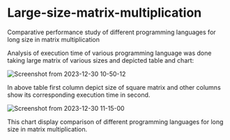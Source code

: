 # Large-size-matrix-multiplication
Comparative performance study of different programming languages for long size in matrix multiplication

Analysis of execution time of various programming language was done taking large matrix of various sizes and depicted table and chart:

![Screenshot from 2023-12-30 10-50-12](https://github.com/Monika-Joshi2/-large-size-matrix-multiplication/assets/124343792/89f9b019-a748-4978-b545-b39c08a8ed32)

In above table first column depict size of square matrix and other columns show its corresponding execution time in second.

![Screenshot from 2023-12-30 11-15-00](https://github.com/Monika-Joshi2/-large-size-matrix-multiplication/assets/124343792/147fef7f-bc1c-4801-b059-75ba67068707)

This chart display comparison of different programming languages for long size in matrix multiplication.

